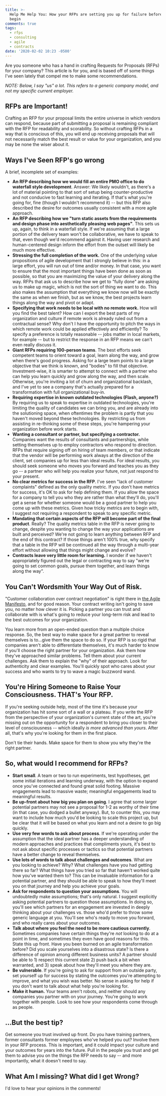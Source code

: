 ```yaml
---
title: >-
  Help Me Help You: How your RFPs are setting you up for failure before you
  begin
comments: true
tags:
  - rfps
  - consulting
  - agile
  - contracts
date: '2020-02-02 10:23 -0500'
---
```

Are you someone who has a hand in crafting Requests for Proposals (RFPs) for your company? This article is for you, and is based off of some things I've seen lately that compel me to make some recommendations.

_NOTE: Below, I say "us" a lot. This refers to a generic company model, and not my specific current employer._

## RFPs are Important!

Crafting an RFP for your proposal limits the entire universe in which vendors can respond, because part of submitting a proposal is remaining compliant with the RFP for readability and scorability. So without crafting RFPs in a way that is conscious of this, you will end up receiving proposals that will not necessarily match the best result or value for your organization, and you may be none the wiser about it.

## Ways I've Seen RFP's go wrong

A brief, incomplete set of examples:

* **An RFP describing how we would fill an entire PMO office to do waterfall style development**. Answer: We likely wouldn't, as there's a lot of material pointing to that sort of setup being counter-productive and not conducive to fast learning and iterating. If that's what you're going for, fine (though I wouldn't recommend it) -- but this RFP also described the desire for outcomes usually consistent with a more agile approach.
* **An RFP describing how we "turn static assets from the requirements and design phase into aesthetically pleasing web pages"**. This sets us up, again, to think in a waterfall style. If we're assuming that a large portion of the delivery team won't be collaborative, we have to speak to that, even though we'd recommend against it. Having user research and human-centered design inform the effort from the outset will likely be much more effective.
* **Stressing the full completion of the work.** One of the underlying value propositions of agile development that I strongly believe in this: in a large effort, you will run out of time and/or money. In that case, you want to ensure that the most important things have been done as soon as possible, so that you are maximizing the value of your delivery along the way. RFPs that ask us to describe how we get to "fully done" are asking us to make up magic, which is not the sort of thing we want to do. This also makes the assumption that everything we know now will be exactly the same as when we finish, but as we know, the best projects learn things along the way and pivot or adapt.
* **Specifying that work needs to be local with no remote work.** How will you find the best talent? How can I export the best parts of my organization and culture if remote work is already ruled out from a contractual sense? Why don't I have the opportunity to pitch the ways in which remote work could be applied effectively and efficiently? To specify a preference is totally reasonable -- jobs matter in local markets, for example -- but to restrict the response in an RFP means we can't even really discuss it.  
* **Giant RFPs requiring 100-person teams**. The best efforts seek competent teams to orient toward a goal, learn along the way, and grow when there's good progress. Asking for a large team points to a large objective that we think is known, and "bodies" to fill that objective. Investment-wise, it is smarter to attempt to connect with a partner who can help you learn quickly and grow along the way, and then scale. Otherwise, you're inviting a lot of churn and organizational backlash, and I've yet to see a company that's actually prepared for a transformation with full organizational buy-in.
* **Requiring expertise in known outdated technologies (Flash, anyone?)** By requiring us to speak to expertise in outdated technologies, you're limiting the quality of candidates we can bring you, and are already into the solutioning space, when oftentimes the problem is partly that you haven't moved beyond these technologies. By restricting us from assisting in re-thinking some of these steps, you're hampering your organization before work starts.
* **Wanting a consultant or partner, but specifying a contractor.** Companies want the results of consultants and partnerships, while setting themselves up to employ contractors who respond to direction. RFPs that require signing off on hiring of team members, or that indicate that the vendor will be performing work always at the direction of the client, set companies up for less than ideal results. For ideal results, you should seek someone who moves you forward and teaches you as they go -- a partner who will help you realize your future, not just respond to your present.
* **No clear metrics for success in the RFP**. I've seen "lack of customer complaints" defined as the only quality metric. If you don't have metrics for success, it's OK to ask for help defining them. If you allow the space for a company to tell you who they are rather than what they'll do, you'll get a sense for whether someone would be a good partner to help you come up with these metrics. Given how tricky metrics are to begin with, I suggest not requiring a respondent to speak to any specific metric.
* **Mandating that certain aspects of the RFP will become part of the final product**. Really? The quality metrics table in the RFP is never going to change, despite you wanting to change the way your applications are built and perceived? We're not going to learn anything between RFP and the end of this contract? If those things aren't 100% true, why specify that a table in the RFP will be continued all the way through a multi-year effort without allowing that things might change and evolve?
* **Contracts leave very little room for learning.** I wonder if we haven't appropriately figured out the legal or contracting way to say "we're going to set common goals, pursue them together, and learn things along the way".

## You Can't Wordsmith Your Way Out of Risk.

"Customer collaboration over contract negotiation" is right there in [the Agile Manifesto](http://agilemanifesto.org/), and for good reason. Your contract writing isn't going to save you, no matter how clever it is. Picking a partner you can trust and collaborate with is what's going to reduce your long-term risk and lead to the best outcomes for your organization.

You learn more from an open-ended question than a multiple choice response. So, the best way to make space for a great partner to reveal themselves is to...give them the space to do so. If your RFP is so rigid that companies aren't able to differentiate themselves, it's much harder to know if you'll choose the right partner for your organization. Ask them how they've approached similar problems. Tell them about your current challenges. Ask them to explain the "why" of their approach. Look for authenticity and clear examples. You'll quickly spot who cares about your success and who wants to try to wave a magic buzzword wand.

## You're Hiring Someone to Raise Your Consciousness. THAT's Your RFP.

If you're seeking outside help, most of the time it's because your organization has hit some sort of a wall or a plateau. If you write the RFP from the perspective of your organization's current state of the art, you're missing out on the opportunity for a respondent to bring you closer to their level of consciousness -- which ideally _is more advanced than yours_. After all, that's why you're looking for them in the first place.

Don't tie their hands.
 Make space for them to show you why they're the right partner.

## So, what would I recommend for RFPs?

* **Start small**. A team or two to run experiments, test hypotheses, get some initial iterations and learning underway, with the option to expand once you've connected and found great solid footing. Massive engagements lead to massive waste; meaningful engagements lead to meaningful results.
* **Be up-front about how big you plan on going**. I agree that some larger potential partners may not see a proposal for 1-2 as worthy of their time (in that case, you dodged a bullet anyway). But, to counter this, you may want to include how much you'd be looking to scale this project up, but be clear that it will be based on what you learn and not a desire to go big quickly.
* **Use very few words to ask about process**. If we're operating under the assumption that the ideal partner has a deeper understanding of modern approaches and practices that compliments yours, it's best to not ask about specific processes or tactics so that potential partners have a better change to reveal themselves.
* **Use lots of words to talk about challenges and outcomes**. What are you looking to achieve? Why? What challenges have you had getting there so far? What things have you tried so far that haven't worked quite how you've wanted them to? This can be invaluable information for a potential partner, and they should be able to speak to how they'll meet you on that journey and help you achieve your goals.
* **Ask for respondents to question your assumptions**. You will undoubtedly make assumptions; that's only natural. I suggest explicitly asking potential partners to question those assumptions. In doing so, you'll see which partners for an engagement are invested in deeply thinking about your challenges vs. those who'd prefer to throw some generic language at you. You'll see who's ready to move you forward, and who really cares about your outcomes.
* **Talk about where you feel the need to be more cautious currently**. Sometimes companies have certain things they're _not_ looking to do at a point in time, and sometimes they even have good reasons for this. State this up front. Have you been burned on an agile transformation before? Did you scale yourselves into a disastrous state? Is there a difference of opinion among different business units? A partner should be able to 1) respect this current state 2) push back a bit when warranted, and 3) speak about how they'll meet you where they are.
* **Be vulnerable**. If you're going to ask for support from an outside party, set yourself up for success by stating the outcomes you're attempting to improve, and what you wish was better. No sense in asking for help if you don't want to talk about what help you're looking for.
* **Make it human.** Your teams aren't robots, and neither should any companies you partner with on your journey. You're going to work together with people. Look to see how your respondents come through as people.

## ...But the best tip?

Get someone you trust involved up front. Do you have training partners, former consultants former employees who've helped you out? Involve them in your RFP process. This is important, and it could impact your culture and your outcomes for years into the future. Pull in the people you trust and get them to advise you on the things the RFP needs to say -- and more importantly, what it doesn't need to say.

## What Am I missing? What did I get Wrong?

I'd love to hear your opinions in the comments!
